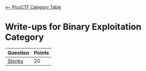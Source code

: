 [<-- PicoCTF Category Table](../../README.md#2-picoctf)

# Write-ups for Binary Exploitation Category

|Question|Points|
|--------|------|
|[Stonks](./Stonks/writeup.md)|20|